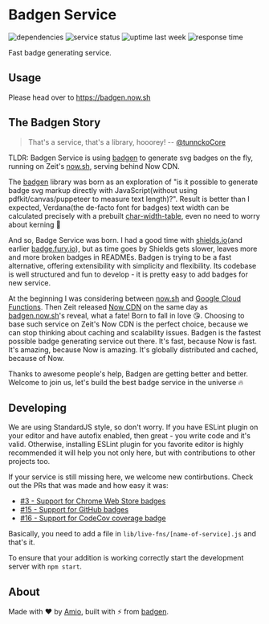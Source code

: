 # Badgen Service

![dependencies](https://badgen.now.sh/david/dep/amio/badgen-service)
![service status](https://badgen.now.sh/uptime-robot/status/m780731617-a9e038618dc1aee36a44c4af)
![uptime last week](https://badgen.now.sh/uptime-robot/week/m780731617-a9e038618dc1aee36a44c4af)
![response time](https://badgen.now.sh/uptime-robot/response/m780731617-a9e038618dc1aee36a44c4af)

Fast badge generating service.

## Usage

Please head over to https://badgen.now.sh

## The Badgen Story

> That's a service, that's a library, hooorey! -- [@tunnckoCore](https://twitter.com/tunnckoCore)

TLDR: Badgen Service is using [badgen](https://github.com/amio/badgen) to generate svg badges on the fly, running on Zeit's [now.sh](https://zeit.co/now), serving behind Now CDN.

The [badgen](https://github.com/amio/badgen) library was born as an exploration of "is it possible to generate badge svg markup directly with JavaScript(without using pdfkit/canvas/puppeteer to measure text length)?". Result is better than I expected, Verdana(the de-facto font for badges) text width can be calculated precisely with a prebuilt [char-width-table](https://github.com/amio/badgen/blob/master/lib/widths-verdana-11.json), even no need to worry about kerning 🤯

And so, Badge Service was born. I had a good time with [shields.io](https://shields.io)(and earlier [badge.fury.io](https://badge.fury.io)), but as time goes by Shields gets slower, leaves more and more broken badges in READMEs. Badgen is trying to be a fast alternative, offering extensibility with simplicity and flexibility. Its codebase is well structured and fun to develop - it is pretty easy to add badges for new service. 

At the beginning I was considering between [now.sh](https://zeit.co/now) and [Google Cloud Functions](https://cloud.google.com/functions/). Then Zeit released [Now CDN](https://zeit.co/blog/now-cdn) on the same day as [badgen.now.sh](https://badgen.now.sh)'s reveal, what a fate! Born to fall in love 😘. Choosing to base such service on Zeit's Now CDN is the perfect choice, because we can stop thinking about caching and scalability issues. Badgen is the fastest possible badge generating service out there. It's fast, because Now is fast. It's amazing, because Now is amazing. It's globally distributed and cached, because of Now.

Thanks to awesome people's help, Badgen are getting better and better. Welcome to join us, let's build the best badge service in the universe 🔥

## Developing

We are using StandardJS style, so don't worry. If you have ESLint plugin on your editor and have autofix enabled, then great - you write code and it's valid. Otherwise, installing ESLint plugin for you favorite editor is highly recommended it will help you not only here, but with contributions to other projects too.

If your service is still missing here, we welcome new contirbutions. Check out the PRs that was made and how easy it was:

- [#3 - Support for Chrome Web Store badges](https://github.com/amio/badgen-service/pull/3)
- [#15 - Support for GitHub badges](https://github.com/amio/badgen-service/pull/15)
- [#16 - Support for CodeCov coverage badge](https://github.com/amio/badgen-service/pull/16)

Basically, you need to add a file in `lib/live-fns/[name-of-service].js` and that's it. 

To ensure that your addition is working correctly start the development server with `npm start`.

## About

Made with ❤️ by [Amio](https://github.com/amio),
built with ⚡️ from [badgen](https://github.com/amio/badgen).
